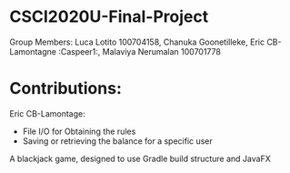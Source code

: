 # CSCI2020U-Final-Project
Group Members: Luca Lotito 100704158, Chanuka Goonetilleke, Eric CB-Lamontagne :Caspeer1:, Malaviya Nerumalan 100701778

# Contributions:

Eric CB-Lamontage:
  - File I/O for Obtaining the rules
  - Saving or retrieving the balance for a specific user


A blackjack game, designed to use Gradle build structure and JavaFX
